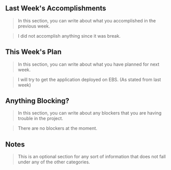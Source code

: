 ## Last Week's Accomplishments

> In this section, you can write about what you accomplished in the previous week.

> I did not accomplish anything since it was break.

## This Week's Plan

> In this section, you can write about what you have planned for next week.

> I will try to get the application deployed on EBS. (As stated from last week)

## Anything Blocking?

> In this section, you can write about any blockers that you are having trouble in the project.

> There are no blockers at the moment.

## Notes

> This is an optional section for any sort of information that does not fall under any of the other categories.
